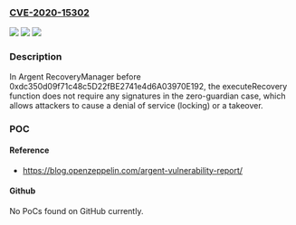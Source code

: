 ### [CVE-2020-15302](https://cve.mitre.org/cgi-bin/cvename.cgi?name=CVE-2020-15302)
![](https://img.shields.io/static/v1?label=Product&message=n%2Fa&color=blue)
![](https://img.shields.io/static/v1?label=Version&message=n%2Fa&color=blue)
![](https://img.shields.io/static/v1?label=Vulnerability&message=n%2Fa&color=brighgreen)

### Description

In Argent RecoveryManager before 0xdc350d09f71c48c5D22fBE2741e4d6A03970E192, the executeRecovery function does not require any signatures in the zero-guardian case, which allows attackers to cause a denial of service (locking) or a takeover.

### POC

#### Reference
- https://blog.openzeppelin.com/argent-vulnerability-report/

#### Github
No PoCs found on GitHub currently.

